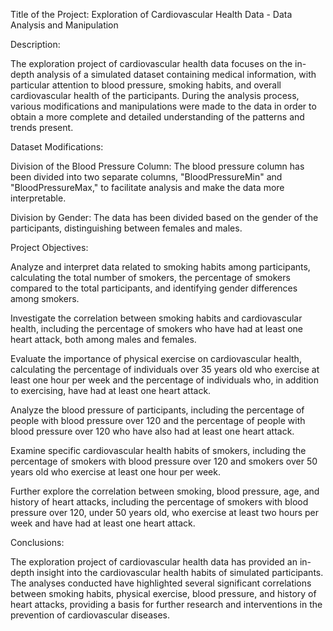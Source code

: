 Title of the Project: Exploration of Cardiovascular Health Data - Data Analysis and Manipulation

Description:

The exploration project of cardiovascular health data focuses on the in-depth analysis of a simulated dataset containing medical information, with particular attention to blood pressure, smoking habits, and overall cardiovascular health of the participants. During the analysis process, various modifications and manipulations were made to the data in order to obtain a more complete and detailed understanding of the patterns and trends present.

Dataset Modifications:

Division of the Blood Pressure Column: The blood pressure column has been divided into two separate columns, "BloodPressureMin" and "BloodPressureMax," to facilitate analysis and make the data more interpretable.

Division by Gender: The data has been divided based on the gender of the participants, distinguishing between females and males.

Project Objectives:

Analyze and interpret data related to smoking habits among participants, calculating the total number of smokers, the percentage of smokers compared to the total participants, and identifying gender differences among smokers.

Investigate the correlation between smoking habits and cardiovascular health, including the percentage of smokers who have had at least one heart attack, both among males and females.

Evaluate the importance of physical exercise on cardiovascular health, calculating the percentage of individuals over 35 years old who exercise at least one hour per week and the percentage of individuals who, in addition to exercising, have had at least one heart attack.

Analyze the blood pressure of participants, including the percentage of people with blood pressure over 120 and the percentage of people with blood pressure over 120 who have also had at least one heart attack.

Examine specific cardiovascular health habits of smokers, including the percentage of smokers with blood pressure over 120 and smokers over 50 years old who exercise at least one hour per week.

Further explore the correlation between smoking, blood pressure, age, and history of heart attacks, including the percentage of smokers with blood pressure over 120, under 50 years old, who exercise at least two hours per week and have had at least one heart attack.

Conclusions:

The exploration project of cardiovascular health data has provided an in-depth insight into the cardiovascular health habits of simulated participants. The analyses conducted have highlighted several significant correlations between smoking habits, physical exercise, blood pressure, and history of heart attacks, providing a basis for further research and interventions in the prevention of cardiovascular diseases.
